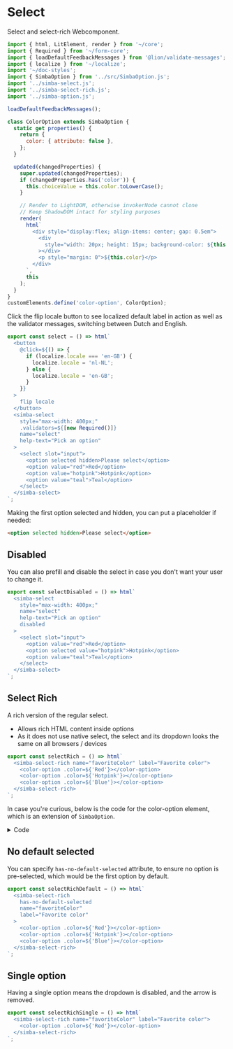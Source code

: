 # Select

Select and select-rich Webcomponent.

```js script
import { html, LitElement, render } from '~/core';
import { Required } from '~/form-core';
import { loadDefaultFeedbackMessages } from '@lion/validate-messages';
import { localize } from '~/localize';
import '~/doc-styles';
import { SimbaOption } from '../src/SimbaOption.js';
import '../simba-select.js';
import '../simba-select-rich.js';
import '../simba-option.js';

loadDefaultFeedbackMessages();

class ColorOption extends SimbaOption {
  static get properties() {
    return {
      color: { attribute: false },
    };
  }

  updated(changedProperties) {
    super.updated(changedProperties);
    if (changedProperties.has('color')) {
      this.choiceValue = this.color.toLowerCase();
    }

    // Render to LightDOM, otherwise invokerNode cannot clone
    // Keep ShadowDOM intact for styling purposes
    render(
      html`
        <div style="display:flex; align-items: center; gap: 0.5em">
          <div
            style="width: 20px; height: 15px; background-color: ${this.color.toLowerCase()}"
          ></div>
          <p style="margin: 0">${this.color}</p>
        </div>
      `,
      this
    );
  }
}
customElements.define('color-option', ColorOption);
```

Click the flip locale button to see localized default label in action as well as the validator messages, switching between Dutch and English.

```js preview-story
export const select = () => html`
  <button
    @click=${() => {
      if (localize.locale === 'en-GB') {
        localize.locale = 'nl-NL';
      } else {
        localize.locale = 'en-GB';
      }
    }}
  >
    flip locale
  </button>
  <simba-select
    style="max-width: 400px;"
    .validators=${[new Required()]}
    name="select"
    help-text="Pick an option"
  >
    <select slot="input">
      <option selected hidden>Please select</option>
      <option value="red">Red</option>
      <option value="hotpink">Hotpink</option>
      <option value="teal">Teal</option>
    </select>
  </simba-select>
`;
```

Making the first option selected and hidden, you can put a placeholder if needed:

```html
<option selected hidden>Please select</option>
```

## Disabled

You can also prefill and disable the select in case you don't want your user to change it.

```js preview-story
export const selectDisabled = () => html`
  <simba-select
    style="max-width: 400px;"
    name="select"
    help-text="Pick an option"
    disabled
  >
    <select slot="input">
      <option value="red">Red</option>
      <option selected value="hotpink">Hotpink</option>
      <option value="teal">Teal</option>
    </select>
  </simba-select>
`;
```

## Select Rich

A rich version of the regular select.

- Allows rich HTML content inside options
- As it does not use native select, the select and its dropdown looks the same on all browsers / devices

```js preview-story
export const selectRich = () => html`
  <simba-select-rich name="favoriteColor" label="Favorite color">
    <color-option .color=${'Red'}></color-option>
    <color-option .color=${'Hotpink'}></color-option>
    <color-option .color=${'Blue'}></color-option>
  </simba-select-rich>
`;
```

In case you're curious, below is the code for the color-option element, which is an extension of `SimbaOption`.

<details>
  <summary>Code</summary>

```js copy
import { html, LitElement, render } from '~/core';
import { SimbaOption } from '../src/SimbaOption.js';

/**
 * .color prop assumes a color value as "english word",
 * e.g. pink, blue, lightgreen.
 *
 * Feel free to capitalize the first letter so it looks better,
 * the component will lowercase where needed (CSS, choiceValue)
 */
class ColorOption extends SimbaOption {
  static get properties() {
    return {
      color: { attribute: false },
    };
  }

  updated(changedProperties) {
    super.updated(changedProperties);
    if (changedProperties.has('color')) {
      this.choiceValue = this.color.toLowerCase();
    }

    // Render to LightDOM, otherwise invokerNode cannot clone
    // Keep ShadowDOM intact for styling purposes
    render(
      html`
        <div style="display:flex; align-items: center; gap: 0.5em">
          <div
            style="width: 20px; height: 15px; background-color: ${this.color.toLowerCase()}"
          ></div>
          <p style="margin: 0">${this.color}</p>
        </div>
      `,
      this
    );
  }
}
customElements.define('color-option', ColorOption);
```

</details>

## No default selected

You can specify `has-no-default-selected` attribute, to ensure no option is pre-selected, which would be the first option by default.

```js preview-story
export const selectRichDefault = () => html`
  <simba-select-rich
    has-no-default-selected
    name="favoriteColor"
    label="Favorite color"
  >
    <color-option .color=${'Red'}></color-option>
    <color-option .color=${'Hotpink'}></color-option>
    <color-option .color=${'Blue'}></color-option>
  </simba-select-rich>
`;
```

## Single option

Having a single option means the dropdown is disabled, and the arrow is removed.

```js preview-story
export const selectRichSingle = () => html`
  <simba-select-rich name="favoriteColor" label="Favorite color">
    <color-option .color=${'Red'}></color-option>
  </simba-select-rich>
`;
```

